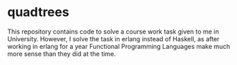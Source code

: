 # quadtrees

This repository contains code to solve a course work task given to me in University. However, I solve the task in erlang instead of Haskell, as after working in erlang for a year Functional Programming Languages make much more sense than they did at the time.